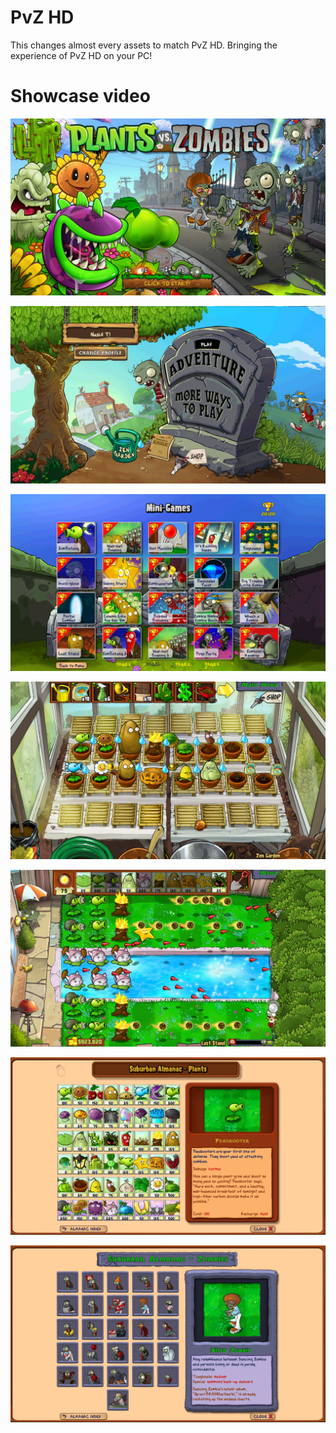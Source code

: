 # PvZ HD
This changes almost every assets to match PvZ HD. Bringing the experience of PvZ HD on your PC!

# Showcase video
[![Showcase Video](/screenshots/TitleScreen.png)](youtube.com)

![Menu](/screenshots/Menu.png)

![Minigames](/screenshots/Minigames.png)

![ZenGarden](/screenshots/ZenGarden.png)

![LastStand](/screenshots/LastStand.png)

![AlmanacPlants](/screenshots/AlmanacPlants.png)

![AlmanacZombies](/screenshots/AlmanacZombies.png)

